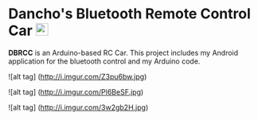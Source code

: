 # Dancho's Bluetooth Remote Control Car <img src="http://i.imgur.com/h7RAoo8.png" width="25" height="25">
**DBRCC** is an Arduino-based RC Car. This project includes my Android application for the bluetooth control and my Arduino code.

![alt tag] (http://i.imgur.com/Z3pu6bw.jpg)

![alt tag] (http://i.imgur.com/Pl6BeSF.jpg)

![alt tag] (http://i.imgur.com/3w2gb2H.jpg)
